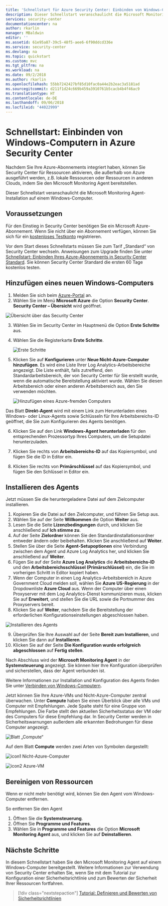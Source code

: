 ```yaml
---
title: 'Schnellstart für Azure Security Center: Einbinden von Windows-Computern in Azure Security Center | Microsoft-Dokumentation'
description: Dieser Schnellstart veranschaulicht die Microsoft Monitoring Agent-Bereitstellung auf einem Windows-Computer.
services: security-center
documentationcenter: na
author: rkarlin
manager: MBaldwin
editor: ''
ms.assetid: 61e95a87-39c5-48f5-aee6-6f90ddcd336e
ms.service: security-center
ms.devlang: na
ms.topic: quickstart
ms.custom: mvc
ms.tgt_pltfrm: na
ms.workload: na
ms.date: 09/2/2018
ms.author: rkarlin
ms.openlocfilehash: 55bb7242427bf85d10fac0a44e2b2eac3a5181ad
ms.sourcegitcommit: d211f1d24c669b459a3910761b5cacb4b4f46ac9
ms.translationtype: HT
ms.contentlocale: de-DE
ms.lasthandoff: 09/06/2018
ms.locfileid: "44022999"
---
```

# <a name="quickstart-onboard-windows-computers-to-azure-security-center"></a>Schnellstart: Einbinden von Windows-Computern in Azure Security Center
Nachdem Sie Ihre Azure-Abonnements integriert haben, können Sie Security Center für Ressourcen aktivieren, die außerhalb von Azure ausgeführt werden, z.B. lokale Ressourcen oder Ressourcen in anderen Clouds, indem Sie den Microsoft Monitoring Agent bereitstellen.

Dieser Schnellstart veranschaulicht die Microsoft Monitoring Agent-Installation auf einem Windows-Computer.

## <a name="prerequisites"></a>Voraussetzungen
Für den Einstieg in Security Center benötigen Sie ein Microsoft Azure-Abonnement. Wenn Sie nicht über ein Abonnement verfügen, können Sie sich für ein [kostenloses Testkonto](https://azure.microsoft.com/pricing/free-trial/) registrieren.

Vor dem Start dieses Schnellstarts müssen Sie zum Tarif „Standard“ von Security Center wechseln. Anweisungen zum Upgrade finden Sie unter [Schnellstart: Einbinden Ihres Azure-Abonnements in Security Center Standard](security-center-get-started.md). Sie können Security Center Standard die ersten 60 Tage kostenlos testen.

## <a name="add-new-windows-computer"></a>Hinzufügen eines neuen Windows-Computers

1. Melden Sie sich beim [Azure-Portal](https://azure.microsoft.com/features/azure-portal/) an.
2. Wählen Sie im Menü **Microsoft Azure** die Option **Security Center**. **Security Center – Übersicht** wird geöffnet.

 ![Übersicht über das Security Center][2]

3. Wählen Sie im Security Center im Hauptmenü die Option **Erste Schritte** aus.
4. Wählen Sie die Registerkarte **Erste Schritte**.

   ![Erste Schritte][3]

5. Klicken Sie auf **Konfigurieren** unter **Neue Nicht-Azure-Computer hinzufügen**. Es wird eine Liste Ihrer Log Analytics-Arbeitsbereiche angezeigt. Die Liste enthält, falls zutreffend, den Standardarbeitsbereich, der von Security Center für Sie erstellt wurde, wenn die automatische Bereitstellung aktiviert wurde. Wählen Sie diesen Arbeitsbereich oder einen anderen Arbeitsbereich aus, den Sie verwenden möchten.

    ![Hinzufügen eines Azure-fremden Computers](./media/quick-onboard-windows-computer/non-azure.png)

  Das Blatt **Direkt-Agent** wird mit einem Link zum Herunterladen eines Windows- oder Linux-Agents sowie Schlüsseln für Ihre Arbeitsbereichs-ID geöffnet, die Sie zum Konfigurieren des Agents benötigen.

6.  Klicken Sie auf den Link **Windows-Agent herunterladen** für den entsprechenden Prozessortyp Ihres Computers, um die Setupdatei herunterzuladen.

7.  Klicken Sie rechts von **Arbeitsbereichs-ID** auf das Kopiersymbol, und fügen Sie die ID in Editor ein.

8.  Klicken Sie rechts von **Primärschlüssel** auf das Kopiersymbol, und fügen Sie den Schlüssel in Editor ein.

## <a name="install-the-agent"></a>Installieren des Agents
Jetzt müssen Sie die heruntergeladene Datei auf dem Zielcomputer installieren.

1. Kopieren Sie die Datei auf den Zielcomputer, und führen Sie Setup aus.
2. Wählen Sie auf der Seite **Willkommen** die Option **Weiter** aus.
3. Lesen Sie die Seite **Lizenzbedingungen** durch, und klicken Sie anschließend auf **Ich stimme zu**.
4. Auf der Seite **Zielordner** können Sie den Standardinstallationsordner entweder ändern oder beibehalten. Klicken Sie anschließend auf **Weiter**.
5. Stellen Sie über die Seite **Agent-Setupoptionen** eine Verbindung zwischen dem Agent und Azure Log Analytics her, und klicken Sie anschließend auf **Weiter**.
6. Fügen Sie auf der Seite **Azure Log Analytics** die **Arbeitsbereichs-ID** und den **Arbeitsbereichsschlüssel (Primärschlüssel)** ein, die Sie im vorherigen Schritt in Editor kopiert haben.
7. Wenn der Computer in einen Log Analytics-Arbeitsbereich in Azure Government Cloud melden soll, wählen Sie **Azure US-Regierung** in der Dropdownliste **Azure Cloud** aus.  Wenn der Computer über einen Proxyserver mit dem Log Analytics-Dienst kommunizieren muss, klicken Sie auf **Erweitert**, und stellen Sie die URL sowie die Portnummer des Proxyservers bereit.
8. Klicken Sie auf **Weiter**, nachdem Sie die Bereitstellung der erforderlichen Konfigurationseinstellungen abgeschlossen haben.

  ![Installieren des Agents][5]

9. Überprüfen Sie Ihre Auswahl auf der Seite **Bereit zum Installieren**, und klicken Sie dann auf **Installieren**.
10. Klicken Sie auf der Seite **Die Konfiguration wurde erfolgreich abgeschlossen** auf **Fertig stellen**.

Nach Abschluss wird der **Microsoft Monitoring Agent** in der **Systemsteuerung** angezeigt. Sie können hier Ihre Konfiguration überprüfen und sicherstellen, dass der Agent verbunden ist.

Weitere Informationen zur Installation und Konfiguration des Agents finden Sie unter [Verbinden von Windows-Computern](../log-analytics/log-analytics-agent-windows.md#install-the-agent-using-setup-wizard).

Jetzt können Sie Ihre Azure-VMs und Nicht-Azure-Computer zentral überwachen. Unter **Compute** haben Sie einen Überblick über alle VMs und Computer mit Empfehlungen. Jede Spalte steht für eine Gruppe von Empfehlungen. Die Farbe stellt den aktuellen Sicherheitsstatus der VM oder des Computers für diese Empfehlung dar. In Security Center werden in Sicherheitswarnungen außerdem alle erkannten Bedrohungen für diese Computer angezeigt.

  ![Blatt „Compute“][6]

Auf dem Blatt **Compute** werden zwei Arten von Symbolen dargestellt:

![icon1](./media/quick-onboard-windows-computer/security-center-monitoring-icon1.png) Nicht-Azure-Computer

![icon2](./media/quick-onboard-windows-computer/security-center-monitoring-icon2.png) Azure-VM

## <a name="clean-up-resources"></a>Bereinigen von Ressourcen
Wenn er nicht mehr benötigt wird, können Sie den Agent vom Windows-Computer entfernen.

So entfernen Sie den Agent

1. Öffnen Sie die **Systemsteuerung**.
2. Öffnen Sie **Programme und Features**.
3. Wählen Sie in **Programme und Features** die Option **Microsoft Monitoring Agent** aus, und klicken Sie auf **Deinstallieren**.

## <a name="next-steps"></a>Nächste Schritte
In diesem Schnellstart haben Sie den Microsoft Monitoring Agent auf einem Windows-Computer bereitgestellt. Weitere Informationen zur Verwendung von Security Center erhalten Sie, wenn Sie mit dem Tutorial zur Konfiguration einer Sicherheitsrichtlinie und zum Bewerten der Sicherheit Ihrer Ressourcen fortfahren.

> [!div class="nextstepaction"]
> [Tutorial: Definieren und Bewerten von Sicherheitsrichtlinien](tutorial-security-policy.md)

<!--Image references-->
[2]: ./media/quick-onboard-windows-computer/overview.png
[3]: ./media/quick-onboard-windows-computer/get-started.png
[4]: ./media/quick-onboard-windows-computer/add-computer.png
[5]: ./media/quick-onboard-windows-computer/log-analytics-mma-setup-laworkspace.png
[6]: ./media/quick-onboard-windows-computer/compute.png
